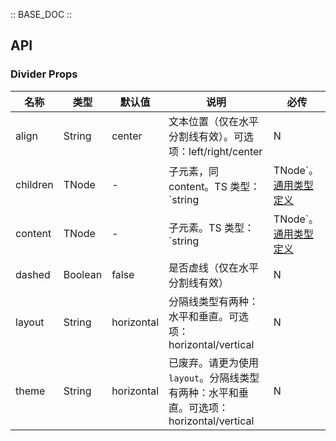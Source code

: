 :: BASE_DOC ::

## API

### Divider Props

名称 | 类型 | 默认值 | 说明 | 必传
-- | -- | -- | -- | --
align | String | center | 文本位置（仅在水平分割线有效）。可选项：left/right/center | N
children | TNode | - | 子元素，同 content。TS 类型：`string | TNode`。[通用类型定义](https://github.com/TDesignOteam/tdesign-react/blob/main/src/common.ts) | N
content | TNode | - | 子元素。TS 类型：`string | TNode`。[通用类型定义](https://github.com/TDesignOteam/tdesign-react/blob/main/src/common.ts) | N
dashed | Boolean | false | 是否虚线（仅在水平分割线有效） | N
layout | String | horizontal | 分隔线类型有两种：水平和垂直。可选项：horizontal/vertical | N
theme | String | horizontal | 已废弃。请更为使用 `layout`。分隔线类型有两种：水平和垂直。可选项：horizontal/vertical | N

